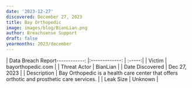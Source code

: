 ```yaml
---
date: '2023-12-27'
discovered: December 27, 2023
title: Bay Orthopedic
image: images/blog/BianLian.png
author: Breachsense Support
draft: false
yearmonths: 2023/december
---
```


| Data Breach Report------------:     |:-------------:    | :-----:|
| Victim      | bayorthopedic.com      | 
| Threat Actor      | BianLian      | 
| Date Discovered      | Dec 27, 2023      | 
| Description      | Bay Orthopedic is a health care center that offers orthotic and prosthetic care services.      | 
| Leak Size      | Unknown      | 

